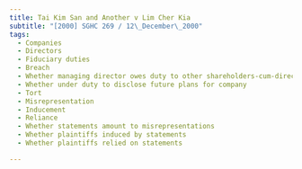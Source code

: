 ```yaml
---
title: Tai Kim San and Another v Lim Cher Kia
subtitle: "[2000] SGHC 269 / 12\_December\_2000"
tags:
  - Companies
  - Directors
  - Fiduciary duties
  - Breach
  - Whether managing director owes duty to other shareholders-cum-directors
  - Whether under duty to disclose future plans for company
  - Tort
  - Misrepresentation
  - Inducement
  - Reliance
  - Whether statements amount to misrepresentations
  - Whether plaintiffs induced by statements
  - Whether plaintiffs relied on statements

---
```


